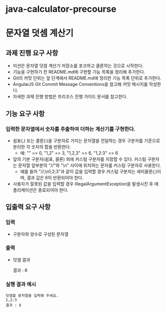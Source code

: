 # java-calculator-precourse


# 문자열 덧셈 계산기

## 과제 진행 요구 사항

- 미션은 문자열 덧셈 계산기 저장소를 포크하고 클론하는 것으로 시작한다. 
- 기능을 구현하기 전 README.md에 구현할 기능 목록을 정리해 추가한다. 
- Git의 커밋 단위는 앞 단계에서 README.md에 정리한 기능 목록 단위로 추가한다. 
- AngularJS Git Commit Message Conventions을 참고해 커밋 메시지를 작성한다. 
- 자세한 과제 진행 방법은 프리코스 진행 가이드 문서를 참고한다.

## 기능 요구 사항

### 입력한 문자열에서 숫자를 추출하여 더하는 계산기를 구현한다.

- 쉼표(,) 또는 콜론(:)을 구분자로 가지는 문자열을 전달하는 경우 구분자를 기준으로 분리한 각 숫자의 합을 반환한다.
  - 예: "" => 0, "1,2" => 3, "1,2,3" => 6, "1,2:3" => 6
- 앞의 기본 구분자(쉼표, 콜론) 외에 커스텀 구분자를 지정할 수 있다. 커스텀 구분자는 문자열 앞부분의 "//"와 "\n" 사이에 위치하는 문자를 커스텀 구분자로 사용한다.
  - 예를 들어 "//;\n1;2;3"과 같이 값을 입력할 경우 커스텀 구분자는 세미콜론(;)이며, 결과 값은 6이 반환되어야 한다.
- 사용자가 잘못된 값을 입력할 경우 IllegalArgumentException을 발생시킨 후 애플리케이션은 종료되어야 한다.

## 입출력 요구 사항

### 입력

- 구분자와 양수로 구성된 문자열

### 출력

- 덧셈 결과


    결과 : 6

### 실행 결과 예시
    덧셈할 문자열을 입력해 주세요.
    1,2:3
    결과 : 6













